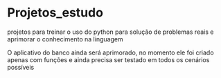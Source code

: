 # Projetos_estudo
projetos para treinar o uso do python para solução de problemas reais e aprimorar o conhecimento na linguagem

O aplicativo do banco ainda será aprimorado, no momento ele foi criado apenas com funções e ainda precisa ser testado em todos os cenários possíveis
